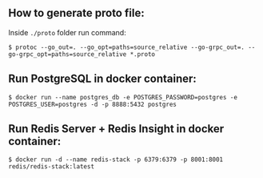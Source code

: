 ## How to generate proto file:

Inside `./proto` folder run command:

`$ protoc --go_out=. --go_opt=paths=source_relative --go-grpc_out=. --go-grpc_opt=paths=source_relative *.proto`

## Run PostgreSQL in docker container:

`$ docker run --name postgres_db -e POSTGRES_PASSWORD=postgres -e POSTGRES_USER=postgres -d -p 8888:5432 postgres`

## Run Redis Server + Redis Insight in docker container:

`$ docker run -d --name redis-stack -p 6379:6379 -p 8001:8001 redis/redis-stack:latest`
